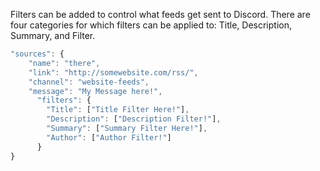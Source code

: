 Filters can be added to control what feeds get sent to Discord. There are four categories for which filters can be applied to: Title, Description, Summary, and Filter. 

```javascript
"sources": {
	"name": "there",
	"link": "http://somewebsite.com/rss/",
	"channel": "website-feeds",
    "message": "My Message here!",
      "filters": {
        "Title": ["Title Filter Here!"],
        "Description": ["Description Filter!"],
        "Summary": ["Summary Filter Here!"],
        "Author": ["Author Filter!"]
      }
}
```